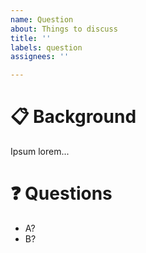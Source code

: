 ```yaml
---
name: Question
about: Things to discuss
title: ''
labels: question
assignees: ''

---
```


# 📋 Background

Ipsum lorem...

# ❓ Questions
- A?
- B?
